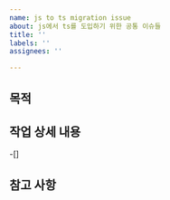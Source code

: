 ```yaml
---
name: js to ts migration issue
about: js에서 ts를 도입하기 위한 공통 이슈들
title: ''
labels: ''
assignees: ''

---
```


## 목적
>
## 작업 상세 내용
-[]
## 참고 사항
